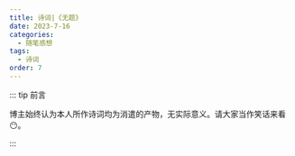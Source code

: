 ```yaml
---
title: 诗词|《无题》
date: 2023-7-16
categories: 
  - 随笔感想
tags: 
  - 诗词
order: 7
---
```


::: tip 前言

 博主始终认为本人所作诗词均为消遣的产物，无实际意义。请大家当作笑话来看😶。

:::

<Poem t="《无题》" :p="['饮杯长醉昏山夜，落木飘晚卧长庭','乘云阶雨千帆下，月起侧柔照人影','雪肤香容百花折，春风厌别挽东水','花随君归流连去，忘却春日不复回','佳人欲语难相遇，浅面笑靥桃花生','青鸟近芳衔棠枝，烟雨沾衣湿春尽','将秋划扇舞长袖，绰约倩影曲和晚','云流宛转画娥眉，笔墨提停谱诗篇','青枫浦上离别泪，身依白鹿偕星行','浩浩北海潮月明，耿耿星河逐侵晨','莫语人间恨无晴，风雨伏月万物新','一缕寒风吹梦醒，闲指落花赋深情']"/>

